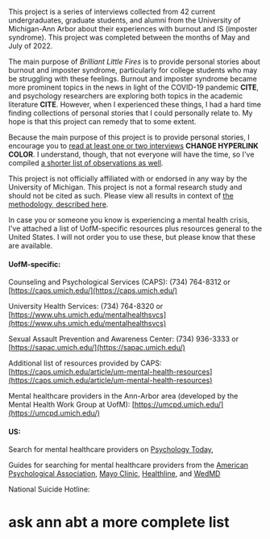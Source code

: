 This project is a series of interviews collected from 42 current undergraduates, graduate students, and alumni from the University of Michigan-Ann Arbor about their experiences with burnout and IS (imposter syndrome). This project was completed between the months of May and July of 2022.

The main purpose of *Brilliant Little Fires* is to provide personal stories about burnout and imposter syndrome, particularly for college students who may be struggling with these feelings. Burnout and imposter syndrome became more prominent topics in the news in light of the COVID-19 pandemic **CITE**, and psychology researchers are exploring both topics in the academic literature **CITE**. However, when I experienced these things, I had a hard time finding collections of personal stories that I could personally relate to. My hope is that this project can remedy that to some extent.

Because the main purpose of this project is to provide personal stories, I encourage you to [read at least one or two interviews](#interviews) **CHANGE HYPERLINK COLOR**. I understand, though, that not everyone will have the time, so I've compiled [a shorter list of observations as well](#observations). 
<!-- {/* you really really should not be putting figures in the summary. but I feel like I should.  */}
{/* <p>[]% of students said they experienced some degree of burnout at Michigan.</p>
{/* include horizontal percent bars... */}
{/* <p>[]% of students said they experienced some form of imposter syndrome at Michigan.</p> */} -->
<!-- [comment on demographics -->

<!-- Burnout and IS were prevalent among interviewees, but it's problematic put this into numbers. See "Observations" for fuller qualitative analysis and explanation of quantitative difficulties.</p>  -->
<!-- {/* <p><b>Be skeptical of these figures.</b> One, my sample size is small and isn't representative of the student population. Two, a student saying they experienced burnout or IS doesn't mean that a mental health expert would agree. In particular with burnout, there seems to be both short-term, temporary burnout and long-term, more serious burnout, which I've attempted to separate.</p> */} -->

This project is not officially affiliated with or endorsed in any way by the University of Michigan. This project is not a formal research study and should not be cited as such. Please view all results in context of [the methodology, described here](#methodology).

In case you or someone you know is experiencing a mental health crisis, I've attached a list of UofM-specific resources plus resources general to the United States. I will not order you to use these, but please know that these are available.

#### UofM-specific:

Counseling and Psychological Services (CAPS): (734) 764-8312 or [https://caps.umich.edu/](https://caps.umich.edu/)

University Health Services: (734) 764-8320 or [https://www.uhs.umich.edu/mentalhealthsvcs](https://www.uhs.umich.edu/mentalhealthsvcs)

Sexual Assault Prevention and Awareness Center: (734) 936-3333 or [https://sapac.umich.edu/](https://sapac.umich.edu/)

Additional list of resources provided by CAPS: [https://caps.umich.edu/article/um-mental-health-resources](https://caps.umich.edu/article/um-mental-health-resources)

Mental healthcare providers in the Ann-Arbor area (developed by the Mental Health Work Group at UofM): [https://umcpd.umich.edu/](https://umcpd.umich.edu/)

#### US:

Search for mental healthcare providers on [Psychology Today](https://www.psychologytoday.com/us/therapists),  

Guides for searching for mental healthcare providers from the [American Psychological Association](https://www.apa.org/topics/psychotherapy/choose-therapist), [Mayo Clinic](https://www.mayoclinic.org/diseases-conditions/mental-illness/in-depth/mental-health-providers/art-20045530), [Healthline](https://www.healthline.com/health/how-to-find-a-therapist#provider-directory), and [WedMD](https://www.webmd.com/mental-health/features/how-to-find-therapist) 

National Suicide Hotline: 

# ask ann abt a more complete list

